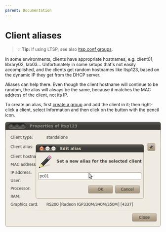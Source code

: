 ```yaml
---
parent: Documentation
---
```


# Client aliases

> 💡 **Tip:**
  If using LTSP, see also [ltsp.conf groups](ltsp-groups.md).

In some environments, clients have appropriate hostnames, e.g. client01,
library02, lab03... Unfortunately in some setups that's not easily
accomplished, and the clients get random hostnames like ltsp123, based on the
dynamic IP they get from the DHCP server.

Aliases can help there. Even though the client hostname will continue to be
random, the alias will always be the same, because it matches the MAC address
of the client, not its IP.

To create an alias, first [create a group](groups.md) and add the client in it;
then right-click a client, select Information and then click on the button with
the pencil icon.

![Aliases](aliases.png)
